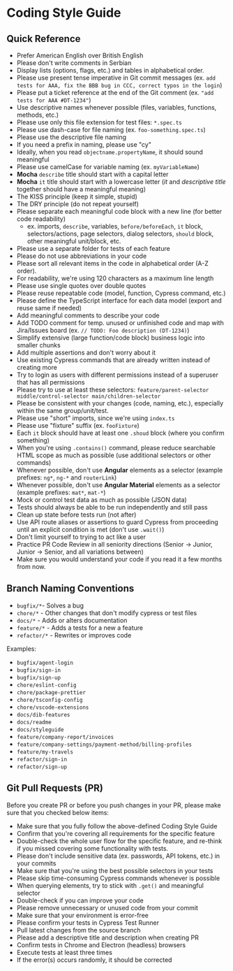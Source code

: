 # Coding Style Guide

## Quick Reference

- Prefer American English over British English
- Please don't write comments in Serbian
- Display lists (options, flags, etc.) and tables in alphabetical order.
- Please use present tense imperative in Git commit messages (ex. `add tests for AAA, fix the BBB bug in CCC, correct typos in the login`)
- Please put a ticket reference at the end of the Git comment (ex. `"add tests for AAA #DT-1234"`)
- Use descriptive names whenever possible (files, variables, functions, methods, etc.)
- Please use only this file extension for test files: `*.spec.ts`
- Please use dash-case for file naming (ex. `foo-something.spec.ts`)
- Please use the descriptive file naming
- If you need a prefix in naming, please use "cy"
- Ideally, when you read `objectname.propertyName`, it should sound meaningful
- Please use camelCase for variable naming (ex. `myVariableName`)
- **Mocha** `describe` title should start with a capital letter
- **Mocha** `it` title should start with a lowercase letter (_it_ and _descriptive title_ together should have a meaningful meaning)
- The KISS principle (keep it simple, stupid)
- The DRY principle (do not repeat yourself)
- Please separate each meaningful code block with a new line (for better code readability)
  - ex. imports, `describe`, variables, `before/beforeEach`, `it` block, selectors/actions, page selectors, dialog selectors, `should` block, other meaningful unit/block, etc.
- Please use a separate folder for tests of each feature
- Please do not use abbreviations in your code
- Please sort all relevant items in the code in alphabetical order (A-Z order).
- For readability, we're using 120 characters as a maximum line length
- Please use single quotes over double quotes
- Please reuse repeatable code (model, function, Cypress command, etc.)
- Please define the TypeScript interface for each data model (export and reuse same if needed)
- Add meaningful comments to describe your code
- Add TODO comment for temp. unused or unfinished code and map with Jira/Issues board (ex. `// TODO: Foo description (DT-1234)`)
- Simplify extensive (large function/code block) business logic into smaller chunks
- Add multiple assertions and don't worry about it
- Use existing Cypress commands that are already written instead of creating more
- Try to login as users with different permissions instead of a superuser that has all permissions
- Please try to use at least these selectors: `feature/parent-selector middle/control-selector main/children-selector`
- Please be consistent with your changes (code, naming, etc.), especially within the same group/unit/test.
- Please use "short" imports, since we're using `index.ts`
- Please use "fixture" suffix (ex. `fooFixture`)
- Each `it` block should have at least one `.shoud` block (where you confirm something)
- When you're using `.contains()` command, please reduce searchable HTML scope as much as possible (use additional selectors or other commands)
- Whenever possible, don't use **Angular** elements as a selector (example prefixes: `ng*`, `ng-*` and `routerLink`)
- Whenever possible, don't use **Angular Material** elements as a selector (example prefixes: `mat*`, `mat-*`)
- Mock or control test data as much as possible (JSON data)
- Tests should always be able to be run independently and still pass
- Clean up state before tests run (not after)
- Use API route aliases or assertions to guard Cypress from proceeding until an explicit condition is met (don't use `.wait()`)
- Don't limit yourself to trying to act like a user
- Practice PR Code Review in all seniority directions (Senior -> Junior, Junior -> Senior, and all variations between)
- Make sure you would understand your code if you read it a few months from now.

## Branch Naming Conventions

- `bugfix/*`- Solves a bug
- `chore/*` - Other changes that don't modify cypress or test files
- `docs/*` - Adds or alters documentation
- `feature/*` - Adds a tests for a new a feature
- `refactor/*` - Rewrites or improves code

Examples:

- `bugfix/agent-login`
- `bugfix/sign-in`
- `bugfix/sign-up`
- `chore/eslint-config`
- `chore/package-prettier`
- `chore/tsconfig-config`
- `chore/vscode-extensions`
- `docs/dib-features`
- `docs/readme`
- `docs/styleguide`
- `feature/company-report/invoices`
- `feature/company-settings/payment-method/billing-profiles`
- `feature/my-travels`
- `refactor/sign-in`
- `refactor/sign-up`

## Git Pull Requests (PR)

Before you create PR or before you push changes in your PR, please make sure that you checked below items:

- Make sure that you fully follow the above-defined Coding Style Guide
- Confirm that you're covering all requirements for the specific feature
- Double-check the whole user flow for the specific feature, and re-think if you missed covering some functionality with tests.
- Please don't include sensitive data (ex. passwords, API tokens, etc.) in your commits
- Make sure that you're using the best possible selectors in your tests
- Please skip time-consuming Cypress commands whenever is possible
- When querying elements, try to stick with `.get()` and meaningful selector
- Double-check if you can improve your code
- Please remove unnecessary or unused code from your commit
- Make sure that your environment is error-free
- Please confirm your tests in Cypress Test Runner
- Pull latest changes from the source branch
- Please add a descriptive title and description when creating PR
- Confirm tests in Chrome and Electron (headless) browsers
- Execute tests at least three times
- If the error(s) occurs randomly, it should be corrected
